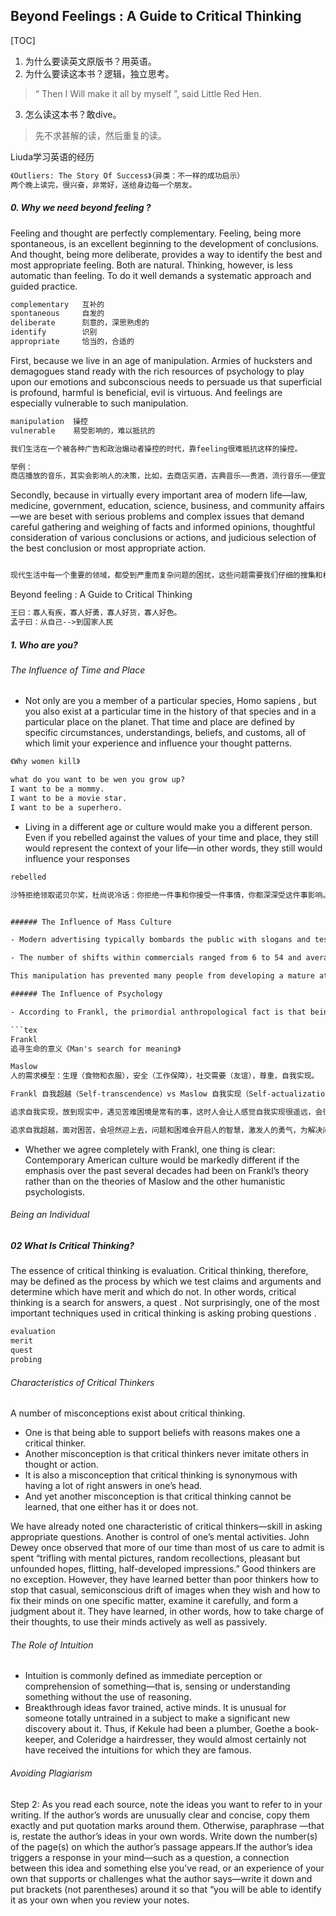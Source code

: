 ## Beyond Feelings : A Guide to Critical Thinking

[TOC]



1. 为什么要读英文原版书？用英语。
2. 为什么要读这本书？逻辑，独立思考。

> “ Then I Will make it all by myself ”, said Little Red Hen.

3. 怎么读这本书？敢dive。

> 先不求甚解的读，然后重复的读。

Liuda学习英语的经历

```tex
《Outliers: The Story Of Success》（异类：不一样的成功启示）
两个晚上读完，很兴奋，非常好，送给身边每一个朋友。
```



##### 0. Why we need beyond feeling ?

Feeling and thought are perfectly complementary. Feeling, being more spontaneous, is an excellent beginning to the development of conclusions. And thought, being more deliberate, provides a way to identify the best and most appropriate feeling. Both are natural. Thinking, however, is less automatic than feeling. To do it well demands a systematic approach and guided practice.

```tex
complementary	互补的
spontaneous		自发的
deliberate		刻意的，深思熟虑的
identify 		识别
appropriate 	恰当的，合适的
```

First, because we live in an age of manipulation. Armies of hucksters and demagogues stand ready with the rich resources of psychology to play upon our emotions and subconscious needs to persuade us that superficial is profound, harmful is beneficial, evil is virtuous. And feelings are especially vulnerable to such manipulation.

```tex
manipulation  操控
vulnerable    易受影响的，难以抵抗的

我们生活在一个被各种广告和政治煽动者操控的时代，靠feeling很难抵抗这样的操控。

举例：
商店播放的音乐，其实会影响人的决策，比如，去商店买酒，古典音乐——贵酒，流行音乐——便宜酒，大脑潜意识会把古典音乐和高雅练习在一起。

```

Secondly, because in virtually every important area of modern life—law, medicine, government, education, science, business, and community affairs—we are beset with serious problems and complex issues that demand careful gathering and weighing of facts and informed opinions, thoughtful consideration of various conclusions or actions, and judicious selection of the best conclusion or most appropriate action.

```tex

现代生活中每一个重要的领域，都受到严重而复杂问题的困扰，这些问题需要我们仔细的搜集和权衡事实与观点，审慎的思考各种结论和行为，从而明智的选择最好的结论和最恰当的行为。

```

Beyond feeling : A Guide to Critical Thinking

```tex
王曰：寡人有疾，寡人好勇，寡人好货，寡人好色。
孟子曰：从自己-->到国家人民
```



##### 1. Who are you?

###### The Influence of Time and Place

- Not only are you a member of a particular species, Homo sapiens , but you also exist at a particular time in the history of that species and in a particular place on the planet. That time and place are defined by specific circumstances, understandings, beliefs, and customs, all of which limit your experience and influence your thought patterns.

```tex
《Why women kill》

what do you want to be wen you grow up?
I want to be a mommy.
I want to be a movie star.
I want to be a superhero.

```

-  Living in a different age or culture would make you a different person. Even if you rebelled against the values of your time and place, they still would represent the context of your life—in other words, they still would influence your responses

  ```tex
  rebelled 
  
  沙特拒绝领取诺贝尔奖，杜尚说冷话：你拒绝一件事和你接受一件事情，你都深深受这件事影响。
  

###### The Influence of Mass Culture

- Modern advertising typically bombards the public with slogans and testimonials by celebrities. This approach is designed to appeal to emotions and create artificial needs for products and services. As a result, many people develop the habit of responding emotionally, impulsively, and gullibly to such appeals. Ads often portray play as more fulfilling than work, self-gratification as more desirable than self-control, and materialism as more meaningful than idealism.

- The number of shifts within commercials ranged from 6 to 54 and averaged approximately 17 per fifteen-second commercial. The total number of attention shifts came out to over 800 per hour, or over 14 per minute.

  This manipulation has prevented many people from developing a mature attention span. They expect the classroom and the workplace to provide the same constant excitement they get from television. That, of course, is an impossible demand, and when it isn’t met they call their teachers boring and their work unfulfilling. Because such people seldom have the patience to read books that require them to think, many publishers have replaced serious books with light fare written by celebrities.

###### The Influence of Psychology

- According to Frankl, the primordial anthropological fact is that being human is being always directed, and pointing to something or someone other than oneself: to a meaning to fulfill or another human being to encounter, a cause to serve or a person to love. A person becomes fully human “by forgetting himself and giving himself, overlooking himself and focusing outward.

```tex
Frankl
追寻生命的意义《Man's search for meaning》

Maslow
人的需求模型：生理（食物和衣服），安全（工作保障），社交需要（友谊），尊重，自我实现。

Frankl 自我超越（Self-transcendence）vs Maslow 自我实现（Self-actualization）

追求自我实现，放到现实中，遇见苦难困境是常有的事，这时人会让人感觉自我实现很遥远，会很容易受挫，会把困难看成障碍，容易产生不满，陷入负面情绪中，陷入一种求而不得的痛苦中。

追求自我超越，面对困苦，会坦然迎上去，问题和困难会开启人的智慧，激发人的勇气，为解决问题而努力，心灵也会得到不停的成长。


```

- Whether we agree completely with Frankl, one thing is clear: Contemporary American culture would be markedly different if the emphasis over the past several decades had been on Frankl’s theory rather than on the theories of Maslow and the other humanistic psychologists.

###### Being an Individual



##### 02 What Is Critical Thinking?

The essence of critical thinking is evaluation. Critical thinking, therefore, may be defined as the process by which we test claims and arguments and determine which have merit and which do not. In other words, critical thinking is a search for answers, a quest . Not surprisingly, one of the most important techniques used in critical thinking is asking probing questions .

```tex
evaluation
merit 
quest 
probing 
```

###### Characteristics of Critical Thinkers

A number of misconceptions exist about critical thinking. 

- One is that being able to support beliefs with reasons makes one a critical thinker.
- Another misconception is that critical thinkers never imitate others in thought or action.
- It is also a misconception that critical thinking is synonymous with having a lot of right answers in one’s head.
- And yet another misconception is that critical thinking cannot be learned, that one either has it or does not.

We have already noted one characteristic of critical thinkers—skill in asking appropriate questions. Another is control of one’s mental activities. John Dewey once observed that more of our time than most of us care to admit is spent “trifling with mental pictures, random recollections, pleasant but unfounded hopes, flitting, half-developed impressions.” Good thinkers are no exception. However, they have learned better than poor thinkers how to stop that casual, semiconscious drift of images when they wish and how to fix their minds on one specific matter, examine it carefully, and form a judgment about it. They have learned, in other words, how to take charge of their thoughts, to use their minds actively as well as passively.

###### The Role of Intuition

- Intuition is commonly defined as immediate perception or comprehension of something—that is, sensing or understanding something without the use of reasoning.
- Breakthrough ideas favor trained, active minds. It is unusual for someone totally untrained in a subject to make a significant new discovery about it. Thus, if Kekule had been a plumber, Goethe a book-keeper, and Coleridge a hairdresser, they would almost certainly not have received the intuitions for which they are famous.



###### Avoiding Plagiarism

Step 2: As you read each source, note the ideas you want to refer to in your writing. If the author’s words are unusually clear and concise, copy them exactly and put quotation marks around them. Otherwise, paraphrase —that is, restate the author’s ideas in your own words. Write down the number(s) of the page(s) on which the author’s passage appears.If the author’s idea triggers a response in your mind—such as a question, a connection between this idea and something else you’ve read, or an experience of your own that supports or challenges what the author says—write it down and put brackets (not parentheses) around it so that “you will be able to identify it as your own when you review your notes.

